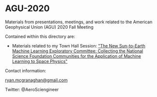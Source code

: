 # AGU-2020


Materials from presentations, meetings, and work related to the American Geophysical Union (AGU) 2020 Fall Meeting

Contained within this directory are:
- Materials related to my Town Hall Session: ["The New Sun-to-Earth Machine Learning Exploratory Committee: Collecting the National Science Foundation Communities for the Application of Machine Learning to Space Physics"](https://agu.confex.com/agu/fm20/meetingapp.cgi/Session/103176)

Contact information:

ryan.mcgranaghan@gmail.com

Twitter: @AeroSciengineer
